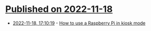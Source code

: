 # [Published on 2022-11-18](index.md)

* [2022-11-18, 17:10:19](https://lobste.rs/s/hpia4x/how_use_raspberry_pi_kiosk_mode) - [How to use a Raspberry Pi in kiosk mode](https://www.raspberrypi.com/tutorials/how-to-use-a-raspberry-pi-in-kiosk-mode/)
